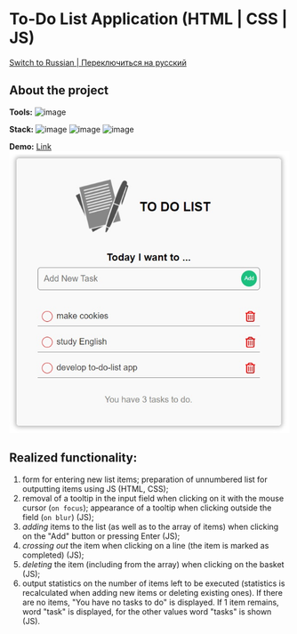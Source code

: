 # To-Do List Application (HTML | CSS | JS)

[Switch to Russian | Переключиться на русский](./readme-ru.md)

## About the project

**Tools:** 
![image](https://img.shields.io/badge/VSCode-0078D4?style=for-the-badge&logo=visual%20studio%20code&logoColor=white "Visual Studio Code")

**Stack:** 
![image](https://img.shields.io/badge/HTML5-E34F26?style=for-the-badge&logo=html5&logoColor=white "HTML") 
![image](https://img.shields.io/badge/CSS3-1572B6?style=for-the-badge&logo=css3&logoColor=white "CSS") 
![image](https://img.shields.io/badge/JavaScript-323330?style=for-the-badge&logo=javascript&logoColor=F7DF1E "JS") 

**Demo:** [Link](https://the-all-spark.github.io/to-do-list-app/) 
![screenshot](./assets/app-screenshot.jpg "App screenshot")

## Realized functionality:
1. form for entering new list items; preparation of unnumbered list for outputting items using JS (HTML, CSS);
2. removal of a tooltip in the input field when clicking on it with the mouse cursor (`on focus`); appearance of a tooltip when clicking outside the field (`on blur`) (JS);
3. _adding_ items to the list (as well as to the array of items) when clicking on the "Add" button or pressing Enter (JS);
4. _crossing out_ the item when clicking on a line (the item is marked as completed) (JS);
5. _deleting_ the item (including from the array) when clicking on the basket (JS);
6. output statistics on the number of items left to be executed (statistics is recalculated when adding new items or deleting existing ones). If there are no items, "You have no tasks to do" is displayed. If 1 item remains, word "task" is displayed, for the other values word "tasks" is shown (JS).